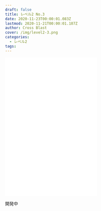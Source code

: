 ```yaml
---
draft: false
title: レベル2 No.3
date: 2020-11-23T00:00:01.083Z
lastmod: 2020-11-21T00:00:01.107Z
author: Cross Blast
cover: /img/level2-3.png
categories:
  - レベル2
tags:
---
```

<p><iframe style="height: 450px;" src="//fervent-lumiere-0e0ee3.netlify.app/#/blast/level2-3/ja" frameborder="0" scrolling="no" allowfullscreen=""></iframe></p>

開発中